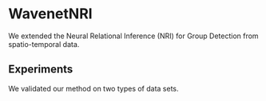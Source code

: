 # WavenetNRI
We extended the Neural Relational Inference (NRI) for Group Detection from spatio-temporal data.

## Experiments
We validated our method on two types of data sets.

